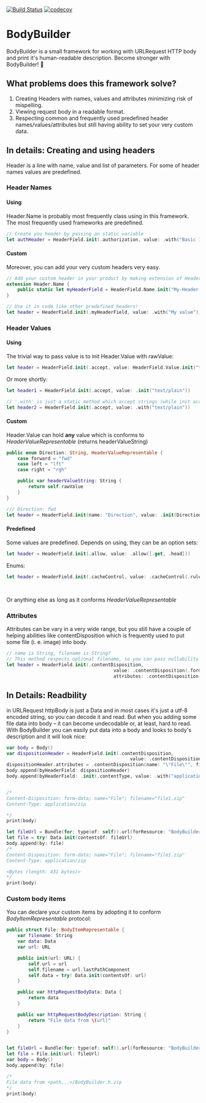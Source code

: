 [![Build Status](https://travis-ci.org/Vladlex/BodyBuilder.svg?branch=master)](https://travis-ci.org/Vladlex/BodyBuilder)
[![codecov](https://codecov.io/gh/Vladlex/BodyBuilder/branch/master/graph/badge.svg)](https://codecov.io/gh/Vladlex/BodyBuilder)

# BodyBuilder

BodyBuilder is a small framework for working with URLRequest HTTP body and print it's human-readable description.
Become stronger with BodyBuilder! 💪

## What problems does this framework solve?

1. Creating Headers with names, values and attributes minimizing risk of mispelling.
2. Viewing request body in a readable format.
3. Respecting common and frequently used predefined header names/values/attributes but still having ability to set your very custom data. 

## In details: Creating and using headers

Header is a line with name, value and list of parameters. For some of header names values are predefined.

### Header Names

#### Using
Header.Name is probably most frequently class using in this framework. 
The most frequently used frameworks are predefined. 

```Swift
// Create you header by passing an static variable
let authHeader = HeaderField.init(.authorization, value: .with("Basic 123456789"))
```
#### Custom
Moreover, you can add your very custom headers very easy.
```Swift
// Add your custom header in your product by making extension of Header.Name:
extension Header.Name {
    public static let myHeaderField = HeaderField.Name.init("My-Header-Field")
}

// Use it in code like other predefined headers!
let header = HeaderField.init(.myHeaderField, value: .with("My value"))
```

### Header Values

#### Using
The trivial way to pass value is to init Header.Value with rawValue:
```Swift
let header = HeaderField.init(.accept, value: HeaderField.Value.init("text/plain"))
```

Or more shortly:
```Swift
let header1 = HeaderField.init(.accept, value: .init("text/plain"))

// '.with' is just a static method which accept strings (while init accepts any HeaderValueRepresentable conforming types)
let header2 = HeaderField.init(.accept, value: .with("text/plain"))

```

#### Custom
Header.Value can hold **any** value which is conforms to *HeaderValueRepresentable* (returns headerValueString)

```Swift
public enum Direction: String, HeaderValueRepresentable {
    case forward = "fwd"
    case left = "lft"
    case right = "rgh"

    public var headerValueString: String {
        return self.rawValue
    }
}

/// Direction: fwd
let header = HeaderField.init(name: "Direction", value: .init(Direction.forward))
```

#### Predefined

Some values are predefined. Depends on using, they can be an option sets:
```Swift
let header = HeaderField.init(.allow, value: .allow([.get, .head]))
```

Enums:
```Swift
let header = HeaderField.init(.cacheControl, value: .cacheControl(.rules(.maxAge(seconds: 14),
                                                                         .maxStale(seconds: nil),
                                                                         .mustRevalidate)))
```

Or anything else as long as it conforms *HeaderValueRepresentable*

### Attributes
Attributes can be vary in a very wide range, but you still have a couple of helping abilities like contentDisposition which is frequently used to put some file (i. e. image) into body.

```Swift
// name is String, filename is String?
// This method respects optional filename, so you can pass nullability testing which would be required for creating array.
let header = HeaderField.init(.contentDisposition,
                                       value: .contentDisposition(.formData),
                                       attributes: .contentDisposition(.name(name, filename: filename)))
```


## In Details: Readbility

in URLRequest httpBody is just a Data and in most cases it's just a utf-8 encoded string, so you can decode it and read.
But when you adding some file data into body – it can become undecodable or, at least, hard to read.
With BodyBuilder you can easily put data into a body and looks to body's description and it will look nice:

```Swift
var body = Body()
var dispositionHeader = HeaderField.init(.contentDisposition,
                                             value: .contentDisposition(.formData))
dispositionHeader.attributes = .contentDisposition(name: "\"File\"", filename: "\"file1.zip\"")
body.append(byHeaderField: dispositionHeader)
body.append(byHeaderField: .init(.contentType, value: .with("application/zip")), lineBreaks: 2)


/*
Content-Disposition: form-data; name="File"; filename="file1.zip"
Content-Type: application/zip

*/
print(body)

let fileUrl = Bundle(for: type(of: self)).url(forResource: "BodyBuilder.h", withExtension: "zip")!
let file = try! Data.init(contentsOf: fileUrl)
body.append(by: file)
/*
Content-Disposition: form-data; name="File"; filename="file1.zip"
Content-Type: application/zip

<Bytes (length: 431 bytes)>
*/
print(body)
```

### Custom body items

You can declare your custom items by adopting it to conform *BodyItemRepresentable* protocol:

```Swift
public struct File: BodyItemRepresentable {
    var filename: String
    var data: Data
    var url: URL

    public init(url: URL) {
        self.url = url
        self.filename = url.lastPathComponent
        self.data = try! Data.init(contentsOf: url)
    }

    public var httpRequestBodyData: Data {
        return data
    }

    public var httpRequestBodyDescription: String {
        return "File data from \(url)"
    }
}


let fileUrl = Bundle(for: type(of: self)).url(forResource: "BodyBuilder.h", withExtension: "zip")!
let file = File.init(url: fileUrl)
var body = Body()
body.append(by: file)

/*
File data from <path...>/BodyBuilder.h.zip
*/
print(body)
    
```


